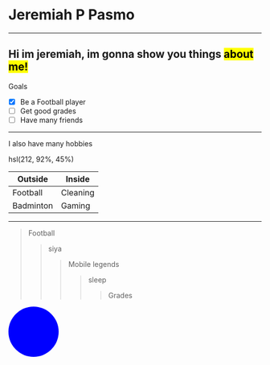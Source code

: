 # Jeremiah P Pasmo
---
Hi im jeremiah, im gonna show you things <mark>about me!</mark>
---
Goals
- [x] Be a Football player
- [ ] Get good grades
- [ ] Have many friends
---
I also have many hobbies

hsl(212, 92%, 45%)

|   Outside   |    Inside   |
| ----------- | ----------- |
| Football    | Cleaning    |
| Badminton   | Gaming      |

---

> Football
>> siya
>>> Mobile legends
>>>> sleep
>>>>> Grades


 <html lang="en">
<head>
    <meta charset="UTF-8">
    <meta name="viewport" content="width=device-width, initial-scale=1.0">
    <title>Clickable Circle</title>
    <style>
        .circle {
            width: 100px;
            height: 100px;
            background-color: blue;
            border-radius: 50%;
            transition: transform 0.3s;
            cursor: pointer;
        }
    </style>
</head>
<body>

<div class="circle" onclick="enlarge(this)"></div>

<script>
    function enlarge(element) {
        element.style.transform = 'scale(1.5)';
    }
</script>

</body>
</html>
